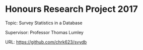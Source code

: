 # Honours Research Project 2017

Topic: Survey Statistics in a Database

Supervisor: Professor Thomas Lumley

URL: https://github.com/chrk623/svydb

